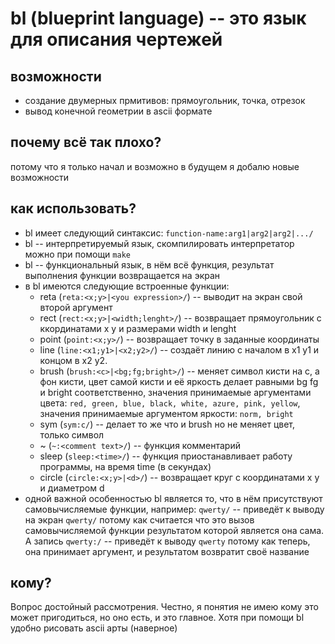 # bl (blueprint language) -- это язык для описания чертежей

## возможности
  + создание двумерных прмитивов: прямоугольник, точка, отрезок
  + вывод конечной геометрии в ascii формате

## почему всё так плохо?
  потому что я только начал и возможно в будущем я добалю новые возможности

## как использовать?
  + bl имеет следующий синтаксис: `function-name:arg1|arg2|arg2|.../`
  + bl -- интерпретируемый язык, скомпилировать интерпретатор можно при помощи `make`
  + bl -- функциональный язык, в нём всё функция, результат выполнения функции возвращается на экран
  + в bl имеются следующие встроенные функции:
    + reta (`reta:<x;y>|<you expression>/`) -- выводит на экран свой второй аргумент
	+ rect (`rect:<x;y>|<width;lenght>/`) -- возвращает прямоугольник с ккординатами x y и размерами width и lenght
	+ point (`point:<x;y>/`) -- возвращает точку в заданные координаты
	+ line (`line:<x1;y1>|<x2;y2>/`) -- создаёт линию с началом в x1 y1 и концом в x2 y2.
	+ brush (`brush:<c>|<bg;fg;bright>/`) -- меняет символ кисти на c, а фон кисти, цвет самой кисти и её яркость делает равными bg fg и bright соответственно, значения принимаемые аргументами цвета: `red, green, blue, black, white, azure, pink, yellow`, значения принимаемые аргументом яркости: `norm, bright`
	+ sym (`sym:c/`) -- делает то же что и brush но не меняет цвет, только символ
	+ ~ (`~:<comment text>/`) -- функция комментарий
	+ sleep (`sleep:<time>/`) -- функция приостанавливает работу программы, на время time (в секундах)
	+ circle (`circle:<x;y>|<d>/`) -- возвращает круг с координатами x y и диаметром d
  + одной важной особенностью bl является то, что в нём присутствуют самовычисляемые функции, например: `qwerty/` -- приведёт к выводу на экран `qwerty/` потому как считается что это вызов самовычисляемой функции результатом которой является она сама. А запись `qwerty:/` -- приведёт к выводу `qwerty` потому как теперь, она принимает аргумент, и результатом возвратит своё название

## кому?
  Вопрос достойный рассмотрения. Честно, я понятия не имею кому это может пригодиться, но оно есть, и это главное. Хотя при помощи bl удобно рисовать ascii арты (наверное)
